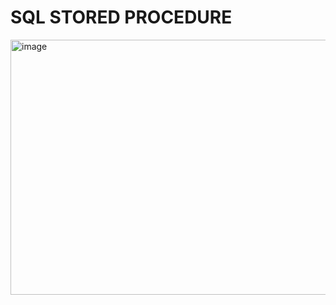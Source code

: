 # SQL STORED PROCEDURE

<img width="716" height="408" alt="image" src="https://github.com/user-attachments/assets/6fcdb912-5c8c-4268-a560-2fdc4660bcc3" />
